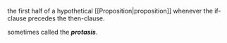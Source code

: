 the first half of a hypothetical [[Proposition|proposition]] whenever the if-clause precedes the then-clause.

sometimes called the ***protasis***.